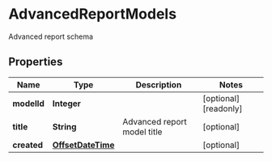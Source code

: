 

# AdvancedReportModels

Advanced report schema

## Properties

| Name | Type | Description | Notes |
|------------ | ------------- | ------------- | -------------|
|**modelId** | **Integer** |  |  [optional] [readonly] |
|**title** | **String** | Advanced report model title |  [optional] |
|**created** | [**OffsetDateTime**](OffsetDateTime.md) |  |  [optional] |




